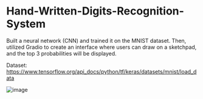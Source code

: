 # Hand-Written-Digits-Recognition-System
Built a neural network (CNN) and trained it on the MNIST dataset. Then, utilized Gradio to create an interface where users can draw on a sketchpad, and the top 3 probabilities will be displayed.

Dataset: https://www.tensorflow.org/api_docs/python/tf/keras/datasets/mnist/load_data

![image](https://github.com/Mohd3/Hand-Written-Digits-Recognition-System/assets/101576770/7fcc4aa1-6f2d-4b3a-a30c-e3d0b687b285)

